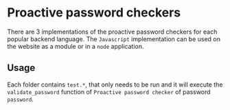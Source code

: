 # Proactive password checkers

There are 3 implementations of the proactive password checkers for each popular backend language. The `Javascript`
implementation can be used on the website as a module or in a `node` application.

## Usage

Each folder contains `test.*`, that only needs to be run and it will execute the `validate_password` function of `Proactive password checker` of password `password`.